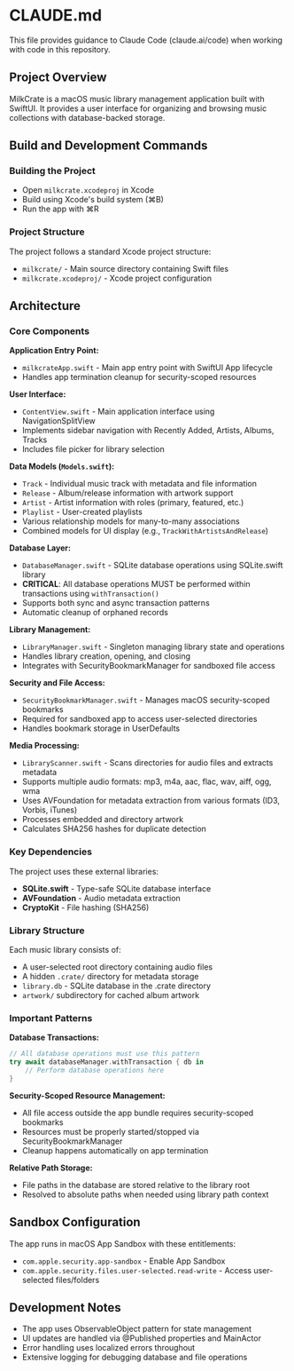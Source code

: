 # CLAUDE.md

This file provides guidance to Claude Code (claude.ai/code) when working with code in this repository.

## Project Overview

MilkCrate is a macOS music library management application built with SwiftUI. It provides a user interface for organizing and browsing music collections with database-backed storage.

## Build and Development Commands

### Building the Project
- Open `milkcrate.xcodeproj` in Xcode
- Build using Xcode's build system (⌘B)
- Run the app with ⌘R

### Project Structure
The project follows a standard Xcode project structure:
- `milkcrate/` - Main source directory containing Swift files
- `milkcrate.xcodeproj/` - Xcode project configuration

## Architecture

### Core Components

**Application Entry Point:**
- `milkcrateApp.swift` - Main app entry point with SwiftUI App lifecycle
- Handles app termination cleanup for security-scoped resources

**User Interface:**
- `ContentView.swift` - Main application interface using NavigationSplitView
- Implements sidebar navigation with Recently Added, Artists, Albums, Tracks
- Includes file picker for library selection

**Data Models (`Models.swift`):**
- `Track` - Individual music track with metadata and file information
- `Release` - Album/release information with artwork support
- `Artist` - Artist information with roles (primary, featured, etc.)
- `Playlist` - User-created playlists
- Various relationship models for many-to-many associations
- Combined models for UI display (e.g., `TrackWithArtistsAndRelease`)

**Database Layer:**
- `DatabaseManager.swift` - SQLite database operations using SQLite.swift library
- **CRITICAL**: All database operations MUST be performed within transactions using `withTransaction()`
- Supports both sync and async transaction patterns
- Automatic cleanup of orphaned records

**Library Management:**
- `LibraryManager.swift` - Singleton managing library state and operations
- Handles library creation, opening, and closing
- Integrates with SecurityBookmarkManager for sandboxed file access

**Security and File Access:**
- `SecurityBookmarkManager.swift` - Manages macOS security-scoped bookmarks
- Required for sandboxed app to access user-selected directories
- Handles bookmark storage in UserDefaults

**Media Processing:**
- `LibraryScanner.swift` - Scans directories for audio files and extracts metadata
- Supports multiple audio formats: mp3, m4a, aac, flac, wav, aiff, ogg, wma
- Uses AVFoundation for metadata extraction from various formats (ID3, Vorbis, iTunes)
- Processes embedded and directory artwork
- Calculates SHA256 hashes for duplicate detection

### Key Dependencies

The project uses these external libraries:
- **SQLite.swift** - Type-safe SQLite database interface
- **AVFoundation** - Audio metadata extraction
- **CryptoKit** - File hashing (SHA256)

### Library Structure

Each music library consists of:
- A user-selected root directory containing audio files
- A hidden `.crate/` directory for metadata storage
- `library.db` - SQLite database in the .crate directory
- `artwork/` subdirectory for cached album artwork

### Important Patterns

**Database Transactions:**
```swift
// All database operations must use this pattern
try await databaseManager.withTransaction { db in
    // Perform database operations here
}
```

**Security-Scoped Resource Management:**
- All file access outside the app bundle requires security-scoped bookmarks
- Resources must be properly started/stopped via SecurityBookmarkManager
- Cleanup happens automatically on app termination

**Relative Path Storage:**
- File paths in the database are stored relative to the library root
- Resolved to absolute paths when needed using library path context

## Sandbox Configuration

The app runs in macOS App Sandbox with these entitlements:
- `com.apple.security.app-sandbox` - Enable App Sandbox
- `com.apple.security.files.user-selected.read-write` - Access user-selected files/folders

## Development Notes

- The app uses ObservableObject pattern for state management
- UI updates are handled via @Published properties and MainActor
- Error handling uses localized errors throughout
- Extensive logging for debugging database and file operations